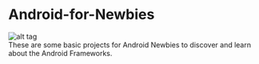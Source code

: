 # Android-for-Newbies
![alt tag](https://udemy-images.udemy.com/course/750x422/49361_db23_11.jpg)<br/>
These are some basic projects for Android Newbies to discover and learn about the Android Frameworks.

